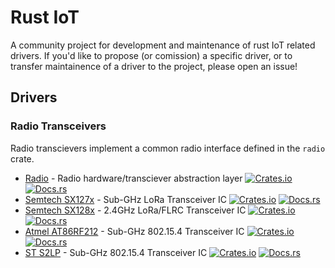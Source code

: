 # Rust IoT

A community project for development and maintenance of rust IoT related drivers. If you'd like to propose (or comission) a specific driver, or to transfer maintainence of a driver to the project, please open an issue!


## Drivers

### Radio Transceivers

Radio transcievers implement a common radio interface defined in the `radio` crate.

- [Radio](https://github.com/rust-iot/radio-hal) - Radio hardware/transciever abstraction layer [![Crates.io](https://img.shields.io/crates/v/radio.svg)](https://crates.io/crates/radio) [![Docs.rs](https://docs.rs/radio-hal/badge.svg)](https://docs.rs/radio)
- [Semtech SX127x](https://github.com/rust-iot/rust-radio-sx127x) - Sub-GHz LoRa Transceiver IC [![Crates.io](https://img.shields.io/crates/v/radio-sx127x.svg)](https://crates.io/crates/radio-sx127x) [![Docs.rs](https://docs.rs/radio-sx127x/badge.svg)](https://docs.rs/radio-sx127x)
- [Semtech SX128x](https://github.com/rust-iot/rust-radio-sx128x) - 2.4GHz LoRa/FLRC Transceiver IC [![Crates.io](https://img.shields.io/crates/v/radio-sx128x.svg)](https://crates.io/crates/radio-sx128x) [![Docs.rs](https://docs.rs/radio-sx128x/badge.svg)](https://docs.rs/radio-sx128x)
- [Atmel AT86RF212](https://github.com/rust-iot/rust-radio-at86rf212) - Sub-GHz 802.15.4 Transceiver IC [![Crates.io](https://img.shields.io/crates/v/radio-at86rf212.svg)](https://crates.io/crates/radio-at86rf212) [![Docs.rs](https://docs.rs/radio-at86rf212/badge.svg)](https://docs.rs/radio-at86rf212)
- [ST S2LP](https://github.com/rust-iot/rust-radio-s2lp) - Sub-GHz 802.15.4 Transceiver IC [![Crates.io](https://img.shields.io/crates/v/radio-s2lp.svg)](https://crates.io/crates/radio-s2lp) [![Docs.rs](https://docs.rs/radio-s2lp/badge.svg)](https://docs.rs/radio-s2lp)



